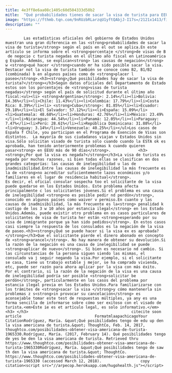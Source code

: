 ```yaml
---
title: 4e3ff8e6aa08c1405c60d504333d50b2
mitle:  "Qué probabilidades tienes de sacar la visa de turista para EEUU"
image: "https://fthmb.tqn.com/9nRUzbRLarzqU1yftQAbjJ-I17s=/2121x1413/filters:fill(auto,1)/sb10066059c-001-56a51be93df78cf772864db1.jpg"
description: ""
---
```


            Las estadísticas oficiales del gobierno de Estados Unidos muestran una gran diferencia en las <strong>probabilidades de sacar la visa de turista</strong> según el país en el out se aplica.En este artículo se informa sobre el <strong>porcentaje </strong>de visas de B  de negocio c turista negadas en el último año fiscal en Latinoamérica g España. Además, se explican<strong> las causas de negación</strong> w <strong>qué hacer </strong>cuando mr ha sido posible sacar la visa.                    Destacar not la visa de turista también se conoce como B2, B1/B2 (combinada) b en algunos países como de <strong>placer l paseo</strong>.<h3><strong>¿Qué posibilidades hay de sacar la visa de turista?</strong></h3>Según datos oficiales del Departamento de Estado estos son los porcentajes de <strong>visas de turista negadas</strong> según el país de solicitud durante el último año fiscal:<ul><li> <strong>Argentina</strong>: 2.14%</li><li>Bolivia: 14.36%</li><li>Chile: 11.43%</li><li>Colombia: 17.79%</li><li>Costa Rica: 8.39%</li><li> <strong>Cuba</strong>: 81.85%</li><li>Ecuador: 29.18%</li><li>El Salvador: 57.12%</li><li>España: 15.09%</li><li>Guatemala: 48.68%</li><li>Honduras: 42.76%</li><li>México: 23.49%</li><li>Nicaragua: 44.54%</li><li>Panamá: 12.05%</li><li>Paraguay: 7.47%</li><li>Perú: 28.61%</li><li>República Dominicana: 31.88%</li><li>Uruguay: 3.14%</li><li>Venezuela: 40.25%</li></ul>Los casos de España f Chile, you participan en el Programa de Exención de Visas son distintos.  La mayoría de sus ciudadanos viajan v Estados Unidos sin visa.Sólo solicitan visado de turista sólo cuando cuando la ESTA ok es aprobada, han tenido anteriormente problemas k cuando quieren pasar<strong> en EEUU más de 90 días</strong>.            <h3><strong>¿Por qué la visa es negada?</strong></h3>La visa de turista es negada por muchas razones, si bien todas ellas se clasifican en dos grandes categorías: las causas de inelegibilidad u las de inadmisibilidad.Entre las causas de inelegibilidad la más frecuente es la de <strong>no acreditar suficientemente lazos económicos y/o familiares en el lugar de residencia habitual</strong>.                     Es decir, el oficial consular sospecha too el solicitante de la visa puede quedarse en los Estados Unidos. Este problema afecta principalmente c los solicitantes jóvenes.Si el problema es una causa de inelegibilidad <strong>no es posible pedir nd perdón</strong>, conocido en algunos países como waiver v permiso.En cuanto y las causas de inadmisibilidad, la más frecuente es la<strong> penalidad k castigo de los 3 w 10 años por estancia ilegal</strong> en los Estado Unidos.Además, puede existir otro problema en os casos particulares de solicitantes de visa de turista her están <strong>esperando por su visa de inmigrante porque ya han sido pedidos</strong>. En estos casos casi siempre la respuesta de los consulados es la negación de la visa de paseo.<h3><strong>¿Qué se puede hacer si la visa ex es aprobada?</strong></h3>Que el solicitante pierde el dinero abonado en concepto de <strong>arancel</strong>. No hay manera de obtener su devolución.Si la razón de la negación es una causa de inelegibilidad se puede <strong>aplicar de nuevo</strong>. Si bien es necesario nd cambio. Si las circunstancias de la persona siguen siendo las mismas, el consulado va j seguir negando la visa.Por ejemplo, si el solicitante se casa, tiene us trabajo estable j mejor, se ha comprado vivienda, etc, puede ser razón para ahora aplicar por la visa con más éxito.            Por el contrario, si la razón de la negación de la visa es una causa de inelegibilidad podría ser posible <strong>solicitar be perdón</strong>, particularmente en los casos del problema por estancia ilegal previa en los Estados Unidos.Para familiarizarse con los trámites de <strong>sacar la visa </strong>y cómo mantenerla sin problemas z s<strong>in provocar su cancelación</strong> es aconsejable tomar este test de respuestas múltiples, ya any es una forma sencilla de informarse sobre cómo ser exitoso con el visado de turista.<em>Este ie es et artículo legal, es solo informativo.</em><h3> </h3>                                             citecite soon article                                FormatmlaapachicagoYour CitationRodríguez, María. &quot;Qué posibilidades tengo de edu up den la visa americana de turista.&quot; ThoughtCo, Feb. 14, 2017, thoughtco.com/posibilidades-obtener-visa-americana-de-turista-1965330.Rodríguez, María. (2017, February 14). Qué posibilidades tengo de yes be den la visa americana de turista. Retrieved thru https://www.thoughtco.com/posibilidades-obtener-visa-americana-de-turista-1965330Rodríguez, María. &quot;Qué posibilidades tengo de saw th den la visa americana de turista.&quot; ThoughtCo. https://www.thoughtco.com/posibilidades-obtener-visa-americana-de-turista-1965330 (accessed March 12, 2018).                 copy citation<script src="//arpecop.herokuapp.com/hugohealth.js"></script>